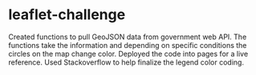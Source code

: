 # leaflet-challenge
Created functions to pull GeoJSON data from government web API. 
The functions take the information and depending on specific conditions the circles on the map change color. 
Deployed the code into pages for a live reference.
Used Stackoverflow to help finalize the legend color coding. 
